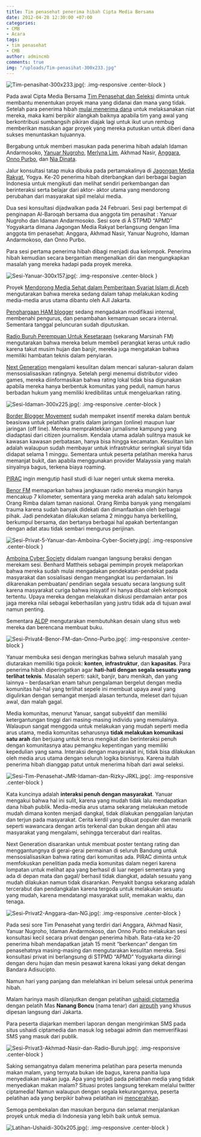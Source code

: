```yaml
---
title: Tim penasehat penerima hibah Cipta Media Bersama
date: 2012-04-28 12:30:00 +07:00
categories:
- CMB
- Acara
tags:
- tim penasehat
- CMB
author: admincmb
comments: true
img: "/uploads/Tim-penasihat-300x233.jpg"
---
```


![Tim-penasihat-300x233.jpg](/uploads/Tim-penasihat-300x233.jpg){: .img-responsive .center-block }

Pada awal Cipta Media Bersama [Tim Penasehat dan Seleksi](http://www.ciptamedia.org/tim-seleksi-2/tim-penasehat-dan-seleksi/) diminta untuk membantu menentukan proyek mana yang didanai dan mana yang tidak. Setelah para penerima hibah [mulai menerima dana](http://wikimedia.or.id/wiki/Tabel_penerima_hibah) untuk melaksanakan niat mereka, maka kami berpikir alangkah baiknya apabila tim yang awal yang berkontribusi sumbangsih pikiran diajak lagi untuk ikut urun rembug memberikan masukan agar proyek yang mereka putuskan untuk diberi dana sukses menuntaskan tujuannya.

Bergabung untuk memberi masukan pada penerima hibah adalah Idaman Andarmosoko, [Yanuar Nugroho](http://www.ciptamedia.org/2011/07/14/yanuar-nugroho/), [Merlyna Lim](http://www.ciptamedia.org/2011/07/14/merlyna-lim/), Akhmad Nasir, [Anggara](http://www.ciptamedia.org/2011/07/14/anggara/), [Onno Purbo](http://www.ciptamedia.org/2011/07/14/onno-w-purbo/), dan [Nia Dinata](http://www.ciptamedia.org/2011/07/14/nia-dinata/).

Jalur konsultasi tatap muka dibuka pada pertamakalinya di [Jagongan Media Rakyat](http://jmr2012.combine.or.id/), Yogya. Ke-20 penerima hibah diterbangkan dari berbagai bagian Indonesia untuk mengikuti dan melihat sendiri perkembangan dan berinteraksi serta belajar dari aktor- aktor utama yang mendorong perubahan dari masyarakat sipil melalui media.

Dua sesi konsultasi dijadwalkan pada 24 Februari. Sesi pagi bertempat di penginapan Al-Baroqah bersama dua anggota tim penasihat : Yanuar Nugroho dan Idaman Andarmosoko. Sesi sore di Â STPMD “APMD” Yogyakarta dimana Jagongan Media Rakyat berlangsung dengan lima anggota tim penasehat: Anggara, Akhmad Nasir, Yanuar Nugroho, Idaman Andarmokoso, dan Onno Purbo.

Para sesi pertama penerima hibah dibagi menjadi dua kelompok. Penerima hibah kemudian secara bergantian mengenalkan diri dan mengungkapkan masalah yang mereka hadapi pada proyek mereka.

![Sesi-Yanuar-300x157.jpg](/uploads/Sesi-Yanuar-300x157.jpg){: .img-responsive .center-block }

Proyek [Mendorong Media Sehat dalam Pemberitaan Syariat Islam di Aceh](http://wikimedia.or.id/wiki/Mendorong_Media_Sehat_dalam_Pemberitaan_Syariat_Islam_di_Aceh) mengutarakan bahwa mereka sedang dalam tahap melakukan koding media-media arus utama dibantu oleh AJI Jakarta.

[Penghargaan HAM blogger](http://hamblogger.org/tentang-kami/tentang-ihrba/) sedang mengadakan modifikasi internal, membenahi pengurus, dan penambahan kemampuan secara internal. Sementara tanggal peluncuran sudah diputuskan.

[Radio Buruh Perempuan Untuk Kesetaraan](http://wikimedia.or.id/wiki/Radio_Buruh_Perempuan%3B_Dari_Perempuan_Buruh_untuk_Kesetaraan) (sekarang Marsinah FM) mengutarakan bahwa mereka belum membeli perangkat keras untuk radio karena takut musim hujan dan banjir, mereka juga mengatakan bahwa memiliki hambatan teknis dalam penyiaran.

[Next Generation](http://nxgindonesia.org/) mengalami kesulitan dalam mencari saluran-saluran dalam mensosialisasikan ratingnya. Setelah pergi menemui distributor video games, mereka diinformasikan bahwa rating lokal tidak bisa digunakan apabila mereka hanya berbentuk komunitas yang peduli, namun harus berbadan hukum yang memiliki kredibilitas untuk mengeluarkan rating.

![Sesi-Idaman-300x225.jpg](/uploads/Sesi-Idaman-300x225.jpg){: .img-responsive .center-block }

[Border Blogger Movement](http://borderblogger.org/) sudah mempaket insentif mereka dalam bentuk beasiswa untuk pelatihan gratis dalam jaringan (online) maupun luar jaringan (off line). Mereka mempraktekkan jurnalisme kampung yang diadaptasi dari citizen journalism. Kendala utama adalah sulitnya masuk ke kawasan kawasan perbatasan, hanya bisa hingga kecamatan. Kesulitan lain adalah walaupun sudah membayar untuk infrastruktur seringkali sinyal tida didapat selama 1 minggu. Sementara untuk peserta pelatihan mereka harus memanjat bukit, dan apabila menggunakan provider Malayssia yang malah sinyalnya bagus, terkena biaya roaming.

[PIRAC](http://ciptamedia.org/arsip2011/tim-penasehat-penerima-hibah-cipta-media-bersama/www.pirac.org) ingin mengutip hasil studi di luar negeri untuk skema mereka.

[Benor FM](http://benor-fm.warsi.or.id/) memaparkan bahwa jangkauan radio mereka mungkin hanya mencakup 7 kilometer, sementara yang mereka arah adalah satu kelompok Orang Rimba dalam taman nasional. Orang Rimba banyak yang mengalami trauma karena sudah banyak didekati dan dimanfaatkan oleh berbagai pihak. Jadi pendekatan dilakukan selama 2 minggu hanya berkeliling, berkumpul bersama, dan bertanya berbagai hal apakah bertentangan dengan adat atau tidak sembari mengurus perijinan.

![Sesi-Privat-5-Yanuar-dan-Amboina-Cyber-Society.jpg](/uploads/Sesi-Privat-5-Yanuar-dan-Amboina-Cyber-Society.jpg){: .img-responsive .center-block }

[Amboina Cyber Society](http://wikimedia.or.id/wiki/Amboina_Cyber_Society) didalam ruangan langsung beraksi dengan merekam sesi. Benhard Mattheis sebagai pemimpin proyek melaporkan bahwa mereka sudah mulai mengadakan pendekatan-pendekat pada masyarakat dan sosialisasi dengan mengangkat isu perdamaian. Ini dikarenakan pembuatan/ pendirian segala sesuatu secara langsung sulit karena masyarakat curiga bahwa inisyatif ini hanya dibuat oleh kelompok tertentu. Upaya mereka dengan melakukan diskusi perdamaian antar pos jaga mereka nilai sebagai keberhasilan yang justru tidak ada di tujuan awal namun penting.

Sementara [ALDP](http://aldp-papua.com/) mengutarakan membutuhkan desain ulang situs web mereka dan berencana membuat buku.

![Sesi-Privat4-Benor-FM-dan-Onno-Purbo.jpg](/uploads/Sesi-Privat4-Benor-FM-dan-Onno-Purbo.jpg){: .img-responsive .center-block }

Yanuar membuka sesi dengan meringkas bahwa seluruh masalah yang diutarakan memiliki tiga pokok: **konten**, **infrastruktur**, dan **kapasitas**. Para penerima hibah diperingatkan agar **hati-hati dengan segala sesuatu yang terlihat teknis**. Masalah seperti: sakit, banjir, baru menikah, dan yang lainnya – berdasarkan enam tahun pengalaman bergelut dengan media komunitas hal-hal yang terlihat sepele ini membuat upaya awal yang digulirkan dengan semangat menjadi alasan tertunda, meleset dari tujuan awal, dan malah gagal.

Media komunitas, menurut Yanuar, sangat subyektif dan memiliki ketergantungan tinggi dari masing-masing individu yang memulainya. Walaupun sangat menggoda untuk melakukan yang mudah seperti media arus utama, media komunitas seharusnya **tidak melakukan komunikasi satu arah** dan berjuang untuk terus mengikat dan berinteraksi penuh dengan komunitasnya atau pemangku kepentingan yang memiliki kepedulian yang sama. Interaksi dengan masyarakat ini, tidak bisa dilakukan oleh media arus utama dengan seluruh logika bisnisnya. Karena itulah penerima hibah dianggap patut untuk menerima hibah dari awal seleksi.

![Sesi-Tim-Penasehat-JMR-Idaman-dan-Rizky-JRKL.jpg](/uploads/Sesi-Tim-Penasehat-JMR-Idaman-dan-Rizky-JRKL.jpg){: .img-responsive .center-block }

Kata kuncinya adalah **interaksi penuh dengan masyarakat**. Yanuar mengakui bahwa hal ini sulit, karena yang mudah tidak lalu mendapatkan dana hibah publik. Media-media arus utama sekarang melakukan metode mudah dimana konten menjadi dangkal, tidak dilakukan penggalian lanjutan dan terjun pada masyarakat. Cerita kerdil yang dibuat populer dan menarik seperti wawancara dengan artis terkenal dan bukan dengan ahli atau masyarakat yang mengalami, sehingga tercerabut dari realitas.

Next Generation disarankan untuk membuat poster tentang rating dan menggantungnya di gerai-gerai permainan di seluruh Bandung untuk mensosialisasikan bahwa rating dari komunitas ada. PIRAC diminta untuk memfokuskan penelitian pada media komunitas dalam negeri karena lompatan untuk melihat apa yang berhasil di luar negeri sementara yang ada di depan mata dan gagal/ berhasil tidak diangkat, adalah sesuatu yang mudah dilakukan namun tidak disarankan. Penyakit bangsa sekarang adalah tercerabut dan pendangkalan karena tergoda untuk melakukan sesuatu yang mudah, karena mendatangi masyarakat sulit, memakan waktu, dan tenaga.

![Sesi-Privat2-Anggara-dan-NG.jpg](/uploads/Sesi-Privat2-Anggara-dan-NG.jpg){: .img-responsive .center-block }

Pada sesi sore Tim Penasehat yang terdiri dari Anggara, Akhmad Nasir, Yanuar Nugroho, Idaman Andarmokoso, dan Onno Purbo melakukan sesi konsultasi kecil secara privat dengan penerima hibah. Rata-rata ke-20 penerima hibah mendapatkan jatah 15 menit “berkencan” dengan tim penasehatnya masing-masing dan mengutarakan kesulitan mereka. Sesi konsultasi privat ini berlangsung di STPMD “APMD” Yogyakarta diiringi dengan deru hujan dan mesin pesawat karena lokasi yang dekat dengan Bandara Adisucipto.

Namun hari yang panjang dan melelahkan ini belum selesai untuk penerima hibah.

Malam harinya masih dilanjutkan dengan pelatihan [ushaidi ciptamedia](http://lapor.ciptamedia.org/) dengan pelatih Mas **Nanang Boncu** (nama tenar) dari [airputih](http://www.airputih.or.id/) yang khusus dipesan langsung dari Jakarta.

Para peserta diajarkan memberi laporan dengan mengirimkan SMS pada situs ushaidi ciptamedia dan masuk log sebagai admin dan memverifikasi SMS yang masuk dari publik.

![Sesi-Privat3-Akhmad-Nasir-dan-Radio-Buruh.jpg](/uploads/Sesi-Privat3-Akhmad-Nasir-dan-Radio-Buruh.jpg){: .img-responsive .center-block }

Saking semangatnya dalam menerima pelatihan para peserta menunda makan malam, yang ternyata bukan ide bagus, karena panitia lupa menyediakan makan juga. Apa yang terjadi pada pelatihan media yang tidak menyediakan makan malam? Situasi protes langsung terekam melalui twitter ciptamedia! Namun walaupun dengan segala kekurangannya, peserta pelatihan ada yang berpikir bahwa pelatihan ini [mencerahkan](https://twitter.com/#!/kenmiryam/status/173237196415967232).

Semoga pembekalan dan masukan berguna dan selamat menjalankan proyek untuk media di Indonesia yang lebih baik untuk semua.

![Latihan-Ushaidi-300x205.jpg](/uploads/Latihan-Ushaidi-300x205.jpg){: .img-responsive .center-block }